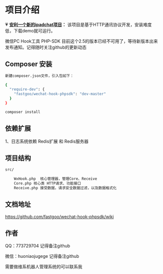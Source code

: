 项目介绍
=======
:heartpulse: **[安利一个新的ipadchat项目](https://github.com/fastgoo/ipadchat-api)：** 该项目是基于HTTP通讯协议开发，安装难度低，下载demo就可运行。 

微信PC Hook工具 PHP-SDK 
目前这个2.5的版本已经不可用了，等待新版本出来发布通知。记得随时关注github的更新动态


Composer 安装
------------
```bash
新建composer.json文件，引入包如下：
 
{
  "require-dev": {
    "fastgoo/wechat-hook-phpsdk": "dev-master"
  }
} 

composer install
```

依赖扩展
-------
1、日志系统依赖 Redis扩展 和 Redis服务器

项目结构
-------

```bash
src/
    
    WxHook.php  核心管理器，管理Core、Receive
    Core.php 核心类 HTTP请求、功能接口
    Receive.php 接受数据，请求安全数据过滤，以及数据格式化
```

文档地址
-------

https://github.com/fastgoo/wechat-hook-phpsdk/wiki


作者
-------
QQ：773729704 记得备注github

微信：huoniaojugege  记得备注github

需要做维系机器人管理系统的可以联系我

